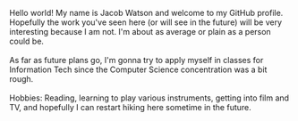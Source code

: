 Hello world! My name is Jacob Watson and welcome to my GitHub profile. 
<br>Hopefully the work you've seen here (or will see in the future) will be very interesting because I am not. I'm about as average or plain as a person could be.<br>
<br>As far as future plans go, I'm gonna try to apply myself in classes for Information Tech since the Computer Science concentration was a bit rough.<br>
<br>Hobbies: Reading, learning to play various instruments, getting into film and TV, and hopefully I can restart hiking here sometime in the future. <br>
